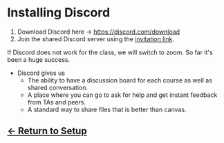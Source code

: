 # Installing Discord

1. Download Discord here &rarr; <https://discord.com/download>
2. Join the shared Discord server using the [invitation link](https://discord.gg/77RJryjGMW).

If Discord does not work for the class, we will switch to zoom. So far it's been a huge success.

- Discord gives us
  - The ability to have a discussion board for each course as well as shared conversation.
  - A place where you can go to ask for help and get instant feedback from TAs and peers.
  - A standard way to share files that is better than canvas.

## [&larr; Return to Setup](../readme.md)
